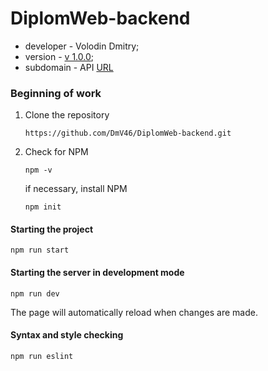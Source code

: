 # DiplomWeb-backend

- developer - Volodin Dmitry;
- version - [v 1.0.0](https://github.com/DmV46/DiplomWeb-backend/);
- subdomain - API [URL](https://api.find-news.ru)

### Beginning of work

1. Clone the repository
    ```
    https://github.com/DmV46/DiplomWeb-backend.git
    ```

2. Check for NPM
    ```
    npm -v
    ```

    if necessary, install NPM 
    ```
    npm init
    ```

#### Starting the project
```
npm run start
```

#### Starting the server in development mode
```
npm run dev
```

The page will automatically reload when changes are made.

#### Syntax and style checking
```
npm run eslint
```
